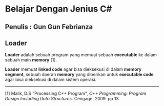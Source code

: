 # Belajar Dengan Jenius C#

## Penulis : Gun Gun Febrianza

## Loader

**Loader** adalah sebuah program yang memuat sebuah **executable** ke dalam sebuah main **memory** [1]. 

**Loader** memuat **linked code** agar bisa dieksekusi di dalam **memory segment**, sebuah daerah **memory** yang diberikan untuk **executable code** agar bisa dieksekusi di dalam sistem operasi. 

---------------------

[1] Malik, D.S "Processing C++ Program", *C++ Programming: Program Design Including Data Structures*. Cengage. 2009. pp 13